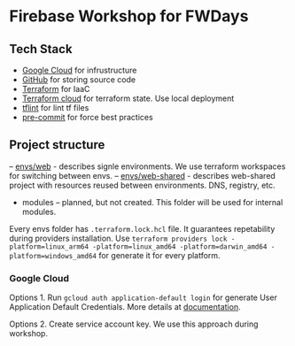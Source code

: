 # Firebase Workshop for FWDays

## Tech Stack
- [Google Cloud](https://cloud.google.com/) for infrustructure
- [GitHub](https://github.com/) for storing source code
- [Terraform](https://www.terraform.io/) for IaaC
- [Terraform cloud](https://app.terraform.io/) for terraform state. Use local deployment
- [tflint](https://github.com/terraform-linters/tflint) for lint tf files
- [pre-commit](https://pre-commit.com/) for force best practices

## Project structure

– [envs/web](/envs/web/) - describes signle environments. We use terraform workspaces for switching between envs.
– [envs/web-shared](/envs/web-shared/) - describes web-shared project with resources reused between environments. DNS, registry, etc. 
- modules – planned, but not created. This folder will be used for internal modules.

Every envs folder has `.terraform.lock.hcl` file. It guarantees repetability during providers installation. Use 
`terraform providers lock -platform=linux_arm64 -platform=linux_amd64 -platform=darwin_amd64 -platform=windows_amd64` for generate it for every platform.

### Google Cloud

Options 1.
Run `gcloud auth application-default login` for generate User Application Default Credentials. More details at [documentation](https://registry.terraform.io/providers/hashicorp/google/latest/docs/guides/provider_reference#primary-authentication).

Options 2.
Create service account key. We use this approach during workshop.
